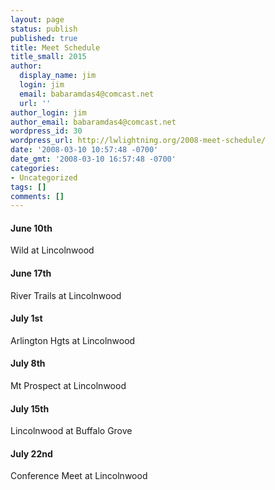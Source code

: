 ```yaml
---
layout: page
status: publish
published: true
title: Meet Schedule
title_small: 2015
author:
  display_name: jim
  login: jim
  email: babaramdas4@comcast.net
  url: ''
author_login: jim
author_email: babaramdas4@comcast.net
wordpress_id: 30
wordpress_url: http://lwlightning.org/2008-meet-schedule/
date: '2008-03-10 10:57:48 -0700'
date_gmt: '2008-03-10 16:57:48 -0700'
categories:
- Uncategorized
tags: []
comments: []
---
```

<h4>June 10th</h4>
<p>Wild at Lincolnwood</p>
<h4>June 17th</h4>
<p>River Trails at Lincolnwood</p>
<h4>July 1st</h4>
<p>Arlington Hgts at Lincolnwood</p>
<h4>July 8th</h4>
<p>Mt Prospect at Lincolnwood</p>
<h4>July 15th</h4>
<p>Lincolnwood at Buffalo Grove</p>
<h4>July 22nd</h4>
<p>Conference Meet at Lincolnwood</p>
